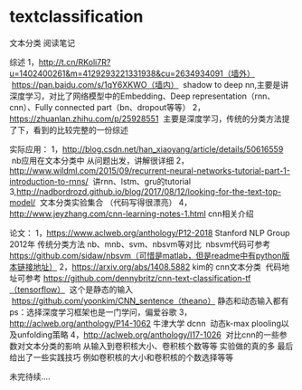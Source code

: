 # textclassification
文本分类 阅读笔记

综述
1，http://t.cn/RKoli7R?u=1402400261&m=4129293221331938&cu=2634934091（墙外）  https://pan.baidu.com/s/1qY6XKWO（墙内）  shadow  to deep nn,主要是讲深度学习，对比了网络模型中的Embedding、Deep representation（rnn、cnn）、Fully connected part（bn、dropout等等）
2，https://zhuanlan.zhihu.com/p/25928551  主要是深度学习，传统的分类方法提了下，看到的比较完整的一份综述


实际应用：
1，http://blog.csdn.net/han_xiaoyang/article/details/50616559  nb应用在文本分类中 从问题出发，讲解很详细
2，http://www.wildml.com/2015/09/recurrent-neural-networks-tutorial-part-1-introduction-to-rnns/  讲rnn、lstm、gru的tutorial
3,http://nadbordrozd.github.io/blog/2017/08/12/looking-for-the-text-top-model/  文本分类实验集合 （代码写得很漂亮）
4，http://www.jeyzhang.com/cnn-learning-notes-1.html cnn相关介绍

论文：
1，https://www.aclweb.org/anthology/P12-2018 Stanford NLP Group 2012年 传统分类方法 nb、mnb、svm、nbsvm等对比
  nbsvm代码可参考 https://github.com/sidaw/nbsvm（可惜是matlab，但是readme中有python版本链接地址）
2，https://arxiv.org/abs/1408.5882 kim的 cnn文本分类 
  代码地址可参考 https://github.com/dennybritz/cnn-text-classification-tf（tensorflow）  这个是静态的输入
  https://github.com/yoonkim/CNN_sentence（theano） 静态和动态输入都有 ps：选择深度学习框架也是一门学问，偏爱谷歌
3，http://aclweb.org/anthology/P14-1062 牛津大学 dcnn  动态k-max plooling以及unfolding策略
4，http://aclweb.org/anthology/I17-1026  对比cnn的一些参数对文本分类的影响 从输入到卷积核大小、卷积核个数等等 实验做的真的多 最后给出了一些实践技巧 例如卷积核的大小和卷积核的个数选择等等

未完待续....

